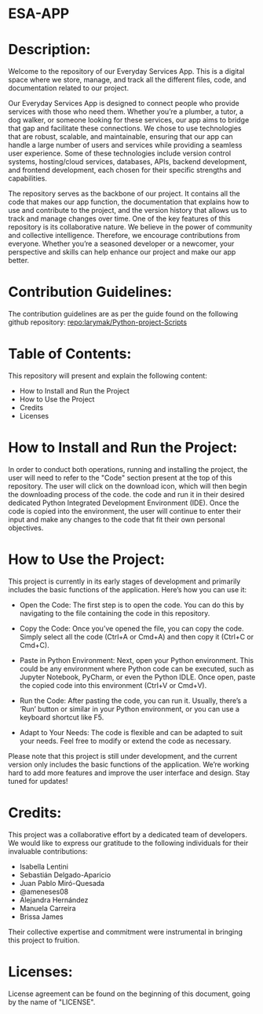# ESA-APP
# **Description:**
Welcome to the repository of our Everyday Services App. This is a digital space where we store, manage, and track all the different files, code, and documentation related to our project. 

Our Everyday Services App is designed to connect people who provide services with those who need them. Whether you’re a plumber, a tutor, a dog walker, or someone looking for these services, our app aims to bridge that gap and facilitate these connections. We chose to use technologies that are robust, scalable, and maintainable, ensuring that our app can handle a large number of users and services while providing a seamless user experience. Some of these technologies include version control systems, hosting/cloud services, databases, APIs, backend development, and frontend development, each chosen for their specific strengths and capabilities.


The repository serves as the backbone of our project. It contains all the code that makes our app function, the documentation that explains how to use and contribute to the project, and the version history that allows us to track and manage changes over time. One of the key features of this repository is its collaborative nature. We believe in the power of community and collective intelligence. Therefore, we encourage contributions from everyone. Whether you’re a seasoned developer or a newcomer, your perspective and skills can help enhance our project and make our app better.



# Contribution Guidelines:
The contribution guidelines are as per the guide found on the following github repository: [repo:larymak/Python-project-Scripts]([url](https://github.com/larymak/Python-project-Scripts)https://github.com/larymak/Python-project-Scripts)



# Table of Contents:
This repository will present and explain the following content:
- How to Install and Run the Project
- How to Use the Project
- Credits
- Licenses

# How to Install and Run the Project:

In order to conduct both operations, running and installing the project, the user will need to refer to the "Code" section present at the top of this repository. The user will click on the download icon, which will then begin the downloading process of the code.   the code and run it in their desired dedicated Python Integrated Development Environment (IDE). Once the code is copied into the environment, the user will continue to enter their input and make any changes to the code that fit their own personal objectives.

# How to Use the Project:
This project is currently in its early stages of development and primarily includes the basic functions of the application. Here’s how you can use it:

- Open the Code: The first step is to open the code. You can do this by navigating to the file containing the code in this repository.

- Copy the Code: Once you’ve opened the file, you can copy the code. Simply select all the code (Ctrl+A or Cmd+A) and then copy it (Ctrl+C or Cmd+C).

- Paste in Python Environment: Next, open your Python environment. This could be any environment where Python code can be executed, such as Jupyter Notebook, PyCharm, or even the Python IDLE. Once open, paste the copied code into this environment (Ctrl+V or Cmd+V).

- Run the Code: After pasting the code, you can run it. Usually, there’s a ‘Run’ button or similar in your Python environment, or you can use a keyboard shortcut like F5.

- Adapt to Your Needs: The code is flexible and can be adapted to suit your needs. Feel free to modify or extend the code as necessary.

Please note that this project is still under development, and the current version only includes the basic functions of the application. We’re working hard to add more features and improve the user interface and design. Stay tuned for updates!


# Credits:
This project was a collaborative effort by a dedicated team of developers. We would like to express our gratitude to the following individuals for their invaluable contributions:

- Isabella Lentini
- Sebastián Delgado-Aparicio
- Juan Pablo Miró-Quesada
- @ameneses08
- Alejandra Hernández
- Manuela Carreira
- Brissa James

Their collective expertise and commitment were instrumental in bringing this project to fruition.

# Licenses:
License agreement can be found on the beginning of this document, going by the name of "LICENSE".

